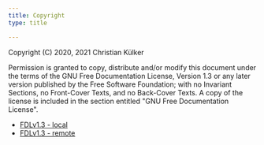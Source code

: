 ```yaml
---
title: Copyright
type: title

---
```


Copyright (C)  2020, 2021 Christian Külker

Permission is granted to copy, distribute and/or modify this document under the
terms of the GNU Free Documentation License, Version 1.3 or any later version
published by the Free Software Foundation; with no Invariant Sections, no
Front-Cover Texts, and no Back-Cover Texts.  A copy of the license is included
in the section entitled "GNU Free Documentation License".

* [FDLv1.3 - local](fdl-1.3.html)
* [FDLv1.3 - remote](https://www.gnu.org/licenses/fdl-1.3.en.html)


